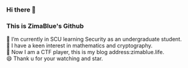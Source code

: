 ### Hi there 👋



### This is ZimaBlue's Github
🔭 I’m currently in SCU learning Security as an undergraduate student.<br>
🌱 I have a keen interest in mathematics and cryptography.<br>
💬 Now I am a CTF player, this is my blog address:zimablue.life.<br>
😄 Thank u for your watching and star.


